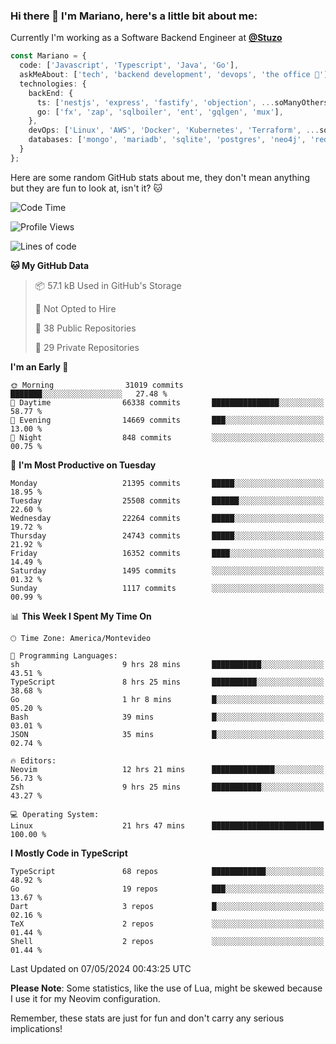 ### Hi there 👋 I'm Mariano, here's a little bit about me:

Currently I'm working as a Software Backend Engineer at [**@Stuzo**](https://www.stuzo.com/)

```ts
const Mariano = {
  code: ['Javascript', 'Typescript', 'Java', 'Go'],
  askMeAbout: ['tech', 'backend development', 'devops', 'the office 💼'],
  technologies: {
    backEnd: {
      ts: ['nestjs', 'express', 'fastify', 'objection', ...soManyOthersFrameworks],
      go: ['fx', 'zap', 'sqlboiler', 'ent', 'gqlgen', 'mux'],
    },
    devOps: ['Linux', 'AWS', 'Docker', 'Kubernetes', 'Terraform', ...soManyOthersTools],
    databases: ['mongo', 'mariadb', 'sqlite', 'postgres', 'neo4j', 'redis', ...],
  }
};
```

Here are some random GitHub stats about me, they don't mean anything but they are fun to look at, isn't it? 🐱

<!--START_SECTION:waka-->
![Code Time](http://img.shields.io/badge/Code%20Time-1%2C940%20hrs%2047%20mins-blue)

![Profile Views](http://img.shields.io/badge/Profile%20Views-0-blue)

![Lines of code](https://img.shields.io/badge/From%20Hello%20World%20I%27ve%20Written-20.5%20million%20lines%20of%20code-blue)

**🐱 My GitHub Data** 

> 📦 57.1 kB Used in GitHub's Storage 
 > 
> 🚫 Not Opted to Hire
 > 
> 📜 38 Public Repositories 
 > 
> 🔑 29 Private Repositories 
 > 
**I'm an Early 🐤** 

```text
🌞 Morning                31019 commits       ███████░░░░░░░░░░░░░░░░░░   27.48 % 
🌆 Daytime                66338 commits       ███████████████░░░░░░░░░░   58.77 % 
🌃 Evening                14669 commits       ███░░░░░░░░░░░░░░░░░░░░░░   13.00 % 
🌙 Night                  848 commits         ░░░░░░░░░░░░░░░░░░░░░░░░░   00.75 % 
```
📅 **I'm Most Productive on Tuesday** 

```text
Monday                   21395 commits       █████░░░░░░░░░░░░░░░░░░░░   18.95 % 
Tuesday                  25508 commits       ██████░░░░░░░░░░░░░░░░░░░   22.60 % 
Wednesday                22264 commits       █████░░░░░░░░░░░░░░░░░░░░   19.72 % 
Thursday                 24743 commits       █████░░░░░░░░░░░░░░░░░░░░   21.92 % 
Friday                   16352 commits       ████░░░░░░░░░░░░░░░░░░░░░   14.49 % 
Saturday                 1495 commits        ░░░░░░░░░░░░░░░░░░░░░░░░░   01.32 % 
Sunday                   1117 commits        ░░░░░░░░░░░░░░░░░░░░░░░░░   00.99 % 
```


📊 **This Week I Spent My Time On** 

```text
🕑︎ Time Zone: America/Montevideo

💬 Programming Languages: 
sh                       9 hrs 28 mins       ███████████░░░░░░░░░░░░░░   43.51 % 
TypeScript               8 hrs 25 mins       ██████████░░░░░░░░░░░░░░░   38.68 % 
Go                       1 hr 8 mins         █░░░░░░░░░░░░░░░░░░░░░░░░   05.20 % 
Bash                     39 mins             █░░░░░░░░░░░░░░░░░░░░░░░░   03.01 % 
JSON                     35 mins             █░░░░░░░░░░░░░░░░░░░░░░░░   02.74 % 

🔥 Editors: 
Neovim                   12 hrs 21 mins      ██████████████░░░░░░░░░░░   56.73 % 
Zsh                      9 hrs 25 mins       ███████████░░░░░░░░░░░░░░   43.27 % 

💻 Operating System: 
Linux                    21 hrs 47 mins      █████████████████████████   100.00 % 
```

**I Mostly Code in TypeScript** 

```text
TypeScript               68 repos            ████████████░░░░░░░░░░░░░   48.92 % 
Go                       19 repos            ███░░░░░░░░░░░░░░░░░░░░░░   13.67 % 
Dart                     3 repos             █░░░░░░░░░░░░░░░░░░░░░░░░   02.16 % 
TeX                      2 repos             ░░░░░░░░░░░░░░░░░░░░░░░░░   01.44 % 
Shell                    2 repos             ░░░░░░░░░░░░░░░░░░░░░░░░░   01.44 % 
```




 Last Updated on 07/05/2024 00:43:25 UTC
<!--END_SECTION:waka-->

**Please Note**: Some statistics, like the use of Lua, might be skewed because I use it for my Neovim configuration.

Remember, these stats are just for fun and don't carry any serious implications!
